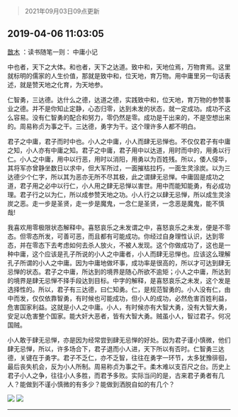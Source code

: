 > 2021年09月03日09点更新
<link rel="stylesheet" href="https://cdn.jsdelivr.net/gh/taotie6/sampleJSON@main/css/photo_show.css">


 ## 2019-04-06 11:03:05 

 [㪚木](https://www.coolapk.com/feed/11105160?shareKey=ZGIwN2M0ZWYyMThkNjEzMTc0YTE~) ：读书随笔一则：
中庸小记

中也者，天下之大体。和也者，天下之达道。致中和，天地位焉，万物育焉。这里就标明的儒家的人生价值，那就是致中和，位天地，育万物。用中庸里另一句话表述，就是赞天地之化育，为天地参。

仁智勇，三达德。达什么之德，达道之德，实践致中和，位天地<!--break-->，育万物的参赞事业之德。并不是你知止定静，心态归零，达到未发的状态，就一定成功。成功不这么容易。没有仁智勇的配合和努力，零仍然是零。成功是干出来的，不是空想出来的。周易称贞为事之干。三达德，勇字为干。这个理许多人都不明白。

君子之中庸，君子而时中也。小人之中庸，小人而肆无忌惮也。不仅仅君子有中庸之知，小人亦有中庸之知。君子之中庸，君子用中以达道，用时而中的，用勇以行仁。小人之中庸，用中以行恶，用时以消阳，用勇以为百姓残。所以，倭人侵华，其将军亦曾静坐数日以求中，但大军所过，一面摧枯拉朽，一面生灵涂炭。以为三达德少个仁字，所以其为恶亦无所不尽其极，此之谓肆无忌惮。中庸固是成功之道，君子用之必中以行仁，小人用之肆无忌惮以害世。用中而能知能勇，有必成功理。君子行之以为仁，所以成参赞天地之功。小人行之以肆无忌惮，所以成生灵涂炭之恶。走一步是圣贤，走一步是魔鬼，一念仁是圣贤，一念恶是魔鬼，能不慎哉!

我喜欢用零极限状态解释中。喜怒哀乐之未发谓之中，喜怒哀乐之未发，便是不零态。但零态所发，可善可恶，而且都有可能成功。你经过自身理性认识，达到零态，并在零态下去考虑如何去杀人放火，不被人发现。这个你做成功了，这也是一种中庸，这个应该是孔子所说的小人之中庸者，小人而肆无忌惮也。应该这么理解孔子所谓的小人之中庸。因为中庸地做坏事，成功率是很高的，所以才可达到肆无忌惮的状态。君子之中庸，所达到的境界是随心所欲不逾矩；小人之中庸，所达到的境界是肆无忌惮不择手段达到目标。中字的解释，是喜怒哀乐之未发，这个发是选择性的。所以，君子有三达德，曰仁知勇。仁，是规范智勇的。小人没有仁，由中而发，仅仅依靠智勇，有时候也可能成功，但小人的成功，必然危害百姓利益，危害国家利益。这就是小人之中庸。小人，有时候亦有大智大勇，没有大智大勇，安足以危害整个国家。能大奸大恶者，皆有大智大勇。贼虽小人，智过君子。何况国贼。

小人敢于肆无忌惮，亦是因为经常尝到肆无忌惮的好处。因为君子谨小慎微，他们肆无忌惮，所以，许多场合下，君子退而小人进，天下所以有否时。仁智勇三达德，关键在于勇字。君子不乏仁，亦不乏智，往往在勇字一环节，太多犹豫徘徊，最后丧失机会，反为小人所制。周易称贞为事之干。柔木难以支百尺之台。历史上君子小人之争，往往小人多胜，而君予多败。实际当问的是，古来君子勇者有几人？能做到不谨小慎微的有多少？能做到洒脱自如的有几个？ 

<div class="album">
<img class="img-item" src="http://image.coolapk.com/feed/2019/0406/10/1081091_1554519230_5925@400x240.gif" />
<img class="img-item" src="http://image.coolapk.com/feed/2019/0406/11/1081091_1554519782_4877@400x225.gif" />
</div>

 ------- 

